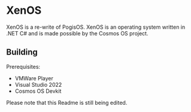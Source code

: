 # XenOS
XenOS is a re-write of PogisOS. XenOS is an operating system written in .NET C# and is made possible by the Cosmos OS project.
<br/>
## Building
Prerequisites:
* VMWare Player
* Visual Studio 2022
* Cosmos OS Devkit

Please note that this Readme is still being edited.
